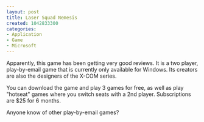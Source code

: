 ```yaml
--- 
layout: post
title: Laser Squad Nemesis
created: 1042833300
categories: 
- Application
- Game
- Microsoft
---
```

Apparently, this game has been getting very good reviews. It is a two player, play-by-email game that is currently only available for Windows. Its creators are also the designers of the X-COM series.

You can download the game and play 3 games for free, as well as play "hotseat" games where you switch seats with a 2nd player. Subscriptions are $25 for 6 months.

Anyone know of other play-by-email games?
